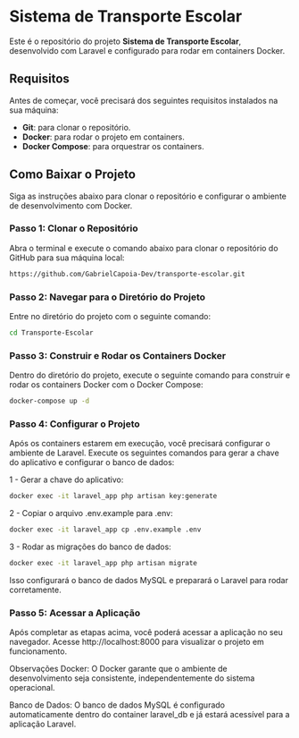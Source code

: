 # Sistema de Transporte Escolar

Este é o repositório do projeto **Sistema de Transporte Escolar**, desenvolvido com Laravel e configurado para rodar em containers Docker.

## Requisitos

Antes de começar, você precisará dos seguintes requisitos instalados na sua máquina:

- **Git**: para clonar o repositório.
- **Docker**: para rodar o projeto em containers.
- **Docker Compose**: para orquestrar os containers.

## Como Baixar o Projeto

Siga as instruções abaixo para clonar o repositório e configurar o ambiente de desenvolvimento com Docker.

### Passo 1: Clonar o Repositório

Abra o terminal e execute o comando abaixo para clonar o repositório do GitHub para sua máquina local:

```bash
https://github.com/GabrielCapoia-Dev/transporte-escolar.git
```
### Passo 2: Navegar para o Diretório do Projeto

Entre no diretório do projeto com o seguinte comando:

```bash
cd Transporte-Escolar
```

### Passo 3: Construir e Rodar os Containers Docker

Dentro do diretório do projeto, execute o seguinte comando para construir e rodar os containers Docker com o Docker Compose:

```bash
docker-compose up -d
```
### Passo 4: Configurar o Projeto

Após os containers estarem em execução, você precisará configurar o ambiente de Laravel. Execute os seguintes comandos para gerar a chave do aplicativo e configurar o banco de dados:

1 - Gerar a chave do aplicativo:

```bash
docker exec -it laravel_app php artisan key:generate
```

2 - Copiar o arquivo .env.example para .env:

```bash
docker exec -it laravel_app cp .env.example .env
```
3 - Rodar as migrações do banco de dados:

```bash
docker exec -it laravel_app php artisan migrate
```

Isso configurará o banco de dados MySQL e preparará o Laravel para rodar corretamente.

### Passo 5: Acessar a Aplicação
Após completar as etapas acima, você poderá acessar a aplicação no seu navegador. Acesse http://localhost:8000 para visualizar o projeto em funcionamento.

Observações
Docker: O Docker garante que o ambiente de desenvolvimento seja consistente, independentemente do sistema operacional.

Banco de Dados: O banco de dados MySQL é configurado automaticamente dentro do container laravel_db e já estará acessível para a aplicação Laravel.


